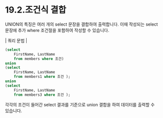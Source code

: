 # 19.2.조건식 결합 
UNION의 특징은 여러 개의 select 문장을 결합하여 출력합니다. 이때 작성되는 select 문장에 추가 where 조건절을 포함하여 작성할 수 있습니다.  

| 쿼리 문법 | 
```sql
(select
	FirstName, LastName
	from members where 조건)
union 
(select
	FirstName, LastName 
	from members1 where 조건 );
union 
(select
	FirstName, LastName 
	from members3 where 조건 );
```

각각의 조건이 들어간 select 결과를 기준으로 union 결합을 하여 데이터를 출력할 수 있습니다.  